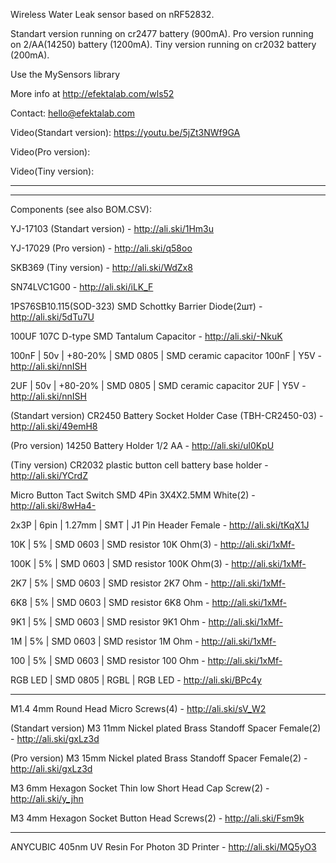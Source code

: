 Wireless Water Leak sensor based on nRF52832. 

Standart version running on cr2477 battery (900mA).
Pro version running on 2/AA(14250) battery (1200mA).
Tiny version running on cr2032 battery (200mA).

Use the MySensors library

More info at http://efektalab.com/wls52

Contact: hello@efektalab.com

Video(Standart version): https://youtu.be/5jZt3NWf9GA

Video(Pro version): 

Video(Tiny version):



---

---

Components (see also BOM.CSV):

YJ-17103 (Standart version) - http://ali.ski/1Hm3u

YJ-17029 (Pro version) - http://ali.ski/q58oo

SKB369 (Tiny version) - http://ali.ski/WdZx8

SN74LVC1G00 - http://ali.ski/iLK_F

1PS76SB10.115(SOD-323) SMD Schottky Barrier Diode(2шт) - http://ali.ski/5dTu7U

100UF 107C D-type SMD Tantalum Capacitor - http://ali.ski/-NkuK

100nF | 50v | +80-20% | SMD 0805 | SMD ceramic capacitor 100nF | Y5V - http://ali.ski/nnISH

2UF | 50v | +80-20% | SMD 0805 | SMD ceramic capacitor 2UF | Y5V - http://ali.ski/nnISH

(Standart version) CR2450 Battery Socket Holder Case (TBH-CR2450-03) - http://ali.ski/49emH8

(Pro version) 14250 Battery Holder 1/2 AA - http://ali.ski/ul0KpU

(Tiny version) CR2032 plastic button cell battery base holder - http://ali.ski/YCrdZ

Micro Button Tact Switch SMD 4Pin 3X4X2.5MM White(2) - http://ali.ski/8wHa4-

2x3P | 6pin | 1.27mm | SMT | J1	Pin Header Female - http://ali.ski/tKqX1J

10K | 5% | SMD 0603 | SMD resistor 10K Ohm(3) - http://ali.ski/1xMf-

100K | 5% | SMD 0603 | SMD resistor 100K Ohm(3) - http://ali.ski/1xMf-

2K7 | 5% | SMD 0603 | SMD resistor 2K7 Ohm - http://ali.ski/1xMf-

6K8 | 5% | SMD 0603 | SMD resistor 6K8 Ohm - http://ali.ski/1xMf-

9K1 | 5% | SMD 0603 | SMD resistor 9K1 Ohm - http://ali.ski/1xMf-

1M | 5% | SMD 0603 | SMD resistor 1M Ohm - http://ali.ski/1xMf-

100 | 5% | SMD 0603 | SMD resistor 100 Ohm - http://ali.ski/1xMf-

RGB LED | SMD 0805 | RGBL | RGB LED - http://ali.ski/BPc4y


---


M1.4 4mm Round Head Micro Screws(4) - http://ali.ski/sV_W2

(Standart version) M3 11mm Nickel plated Brass Standoff Spacer Female(2) - http://ali.ski/gxLz3d

(Pro version) M3 15mm Nickel plated Brass Standoff Spacer Female(2) - http://ali.ski/gxLz3d

M3 6mm Hexagon Socket Thin low Short Head Cap Screw(2) - http://ali.ski/y_jhn

M3 4mm Hexagon Socket Button Head Screws(2) - http://ali.ski/Fsm9k


---

ANYCUBIC 405nm UV Resin For Photon 3D Printer - http://ali.ski/MQ5yO3


